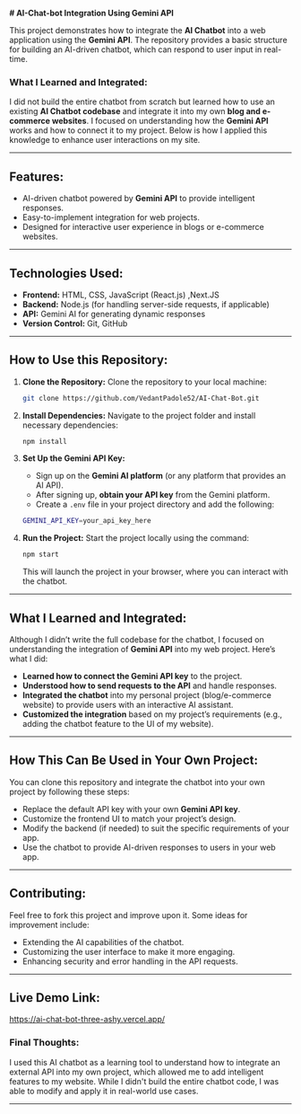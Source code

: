 **# AI-Chat-bot Integration Using Gemini API**

This project demonstrates how to integrate the **AI Chatbot** into a web application using the **Gemini API**. The repository provides a basic structure for building an AI-driven chatbot, which can respond to user input in real-time.

### **What I Learned and Integrated:**
I did not build the entire chatbot from scratch but learned how to use an existing **AI Chatbot codebase** and integrate it into my own **blog and e-commerce websites**. I focused on understanding how the **Gemini API** works and how to connect it to my project. Below is how I applied this knowledge to enhance user interactions on my site.

---

## **Features:**
- AI-driven chatbot powered by **Gemini API** to provide intelligent responses.
- Easy-to-implement integration for web projects.
- Designed for interactive user experience in blogs or e-commerce websites.

---

## **Technologies Used:**
- **Frontend:** HTML, CSS, JavaScript (React.js) ,Next.JS
- **Backend:** Node.js (for handling server-side requests, if applicable)
- **API:** Gemini AI for generating dynamic responses
- **Version Control:** Git, GitHub

---

## **How to Use this Repository:**

1. **Clone the Repository:**
   Clone the repository to your local machine:
   ```bash
   git clone https://github.com/VedantPadole52/AI-Chat-Bot.git
   ```

2. **Install Dependencies:**
   Navigate to the project folder and install necessary dependencies:
   ```bash
   npm install
   ```

3. **Set Up the Gemini API Key:**
   - Sign up on the **Gemini AI platform** (or any platform that provides an AI API).
   - After signing up, **obtain your API key** from the Gemini platform.
   - Create a `.env` file in your project directory and add the following:
   ```bash
   GEMINI_API_KEY=your_api_key_here
   ```

4. **Run the Project:**
   Start the project locally using the command:
   ```bash
   npm start
   ```
   This will launch the project in your browser, where you can interact with the chatbot.

---

## **What I Learned and Integrated:**

Although I didn’t write the full codebase for the chatbot, I focused on understanding the integration of **Gemini API** into my web project. Here’s what I did:
- **Learned how to connect the Gemini API key** to the project.
- **Understood how to send requests to the API** and handle responses.
- **Integrated the chatbot** into my personal project (blog/e-commerce website) to provide users with an interactive AI assistant.
- **Customized the integration** based on my project’s requirements (e.g., adding the chatbot feature to the UI of my website).

---

## **How This Can Be Used in Your Own Project:**

You can clone this repository and integrate the chatbot into your own project by following these steps:
- Replace the default API key with your own **Gemini API key**.
- Customize the frontend UI to match your project’s design.
- Modify the backend (if needed) to suit the specific requirements of your app.
- Use the chatbot to provide AI-driven responses to users in your web app.

---

## **Contributing:**
Feel free to fork this project and improve upon it. Some ideas for improvement include:
- Extending the AI capabilities of the chatbot.
- Customizing the user interface to make it more engaging.
- Enhancing security and error handling in the API requests.

---

## **Live Demo Link:**
https://ai-chat-bot-three-ashy.vercel.app/

### **Final Thoughts:**
I used this AI chatbot as a learning tool to understand how to integrate an external API into my own project, which allowed me to add intelligent features to my website. While I didn't build the entire chatbot code, I was able to modify and apply it in real-world use cases.

---


